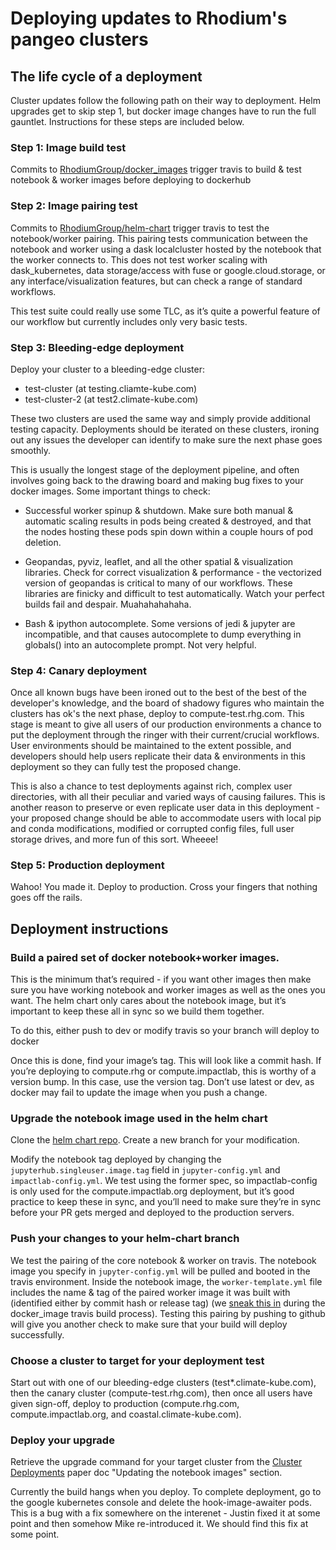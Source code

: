 # Deploying updates to Rhodium's pangeo clusters

## The life cycle of a deployment

Cluster updates follow the following path on their way to deployment. Helm upgrades get to skip step 1, but docker image changes have to run the full gauntlet. Instructions for these steps are included below.

### Step 1: Image build test

Commits to [RhodiumGroup/docker_images](https://github.com/RhodiumGroup/docker_images) trigger travis to build & test notebook & worker images before deploying to dockerhub

### Step 2: Image pairing test

Commits to [RhodiumGroup/helm-chart](https://github.com/RhodiumGroup/helm-chart) trigger travis to test the notebook/worker pairing. This pairing tests communication between the notebook and worker using a dask localcluster hosted by the notebook that the worker connects to. This does not test worker scaling with dask_kubernetes, data storage/access with fuse or google.cloud.storage, or any interface/visualization features, but can check a range of standard workflows.

This test suite could really use some TLC, as it’s quite a powerful feature of our workflow but currently includes only very basic tests.

### Step 3: Bleeding-edge deployment

Deploy your cluster to a bleeding-edge cluster:

  * test-cluster (at testing.cliamte-kube.com)
  * test-cluster-2 (at test2.climate-kube.com)

These two clusters are used the same way and simply provide additional testing capacity. Deployments should be iterated on these clusters, ironing out any issues the developer can identify to make sure the next phase goes smoothly.

This is usually the longest stage of the deployment pipeline, and often involves going back to the drawing board and making bug fixes to your docker images. Some important things to check:

* Successful worker spinup & shutdown. Make sure both manual & automatic scaling results in pods being created & destroyed, and that the nodes hosting these pods spin down within a couple hours of pod deletion.

* Geopandas, pyviz, leaflet, and all the other spatial & visualization libraries. Check for correct visualization & performance - the vectorized version of geopandas is critical to many of our workflows. These libraries are finicky and difficult to test automatically. Watch your perfect builds fail and despair. Muahahahahaha.

* Bash & ipython autocomplete. Some versions of jedi & jupyter are incompatible, and that causes autocomplete to dump everything in globals() into an autocomplete prompt. Not very helpful.


### Step 4: Canary deployment

Once all known bugs have been ironed out to the best of the best of the developer's knowledge, and the board of shadowy figures who maintain the clusters has ok's the next phase, deploy to compute-test.rhg.com. This stage is meant to give all users of our production environments a chance to put the deployment through the ringer with their current/crucial workflows. User environments should be maintained to the extent possible, and developers should help users replicate their data & environments in this deployment so they can fully test the proposed change.

This is also a chance to test deployments against rich, complex user directories, with all their peculiar and varied ways of causing failures. This is another reason to preserve or even replicate user data in this deployment - your proposed change should be able to accommodate users with local pip and conda modifications, modified or corrupted config files, full user storage drives, and more fun of this sort. Wheeee!

### Step 5: Production deployment

Wahoo! You made it. Deploy to production. Cross your fingers that nothing goes off the rails.


## Deployment instructions

### Build a paired set of docker notebook+worker images.

This is the minimum that’s required - if you want other images then make sure you have working notebook and worker images as well as the ones you want. The helm chart only cares about the notebook image, but it’s important to keep these all in sync so we build them together.

To do this, either push to dev or modify travis so your branch will deploy to docker

Once this is done, find your image’s tag. This will look like a commit hash. If you’re deploying to compute.rhg or compute.impactlab, this is worthy of a version bump. In this case, use the version tag. Don’t use latest or dev, as docker may fail to update the image when you push a change.

### Upgrade the notebook image used in the helm chart

Clone the [helm chart repo](https://github.com/RhodiumGroup/helm-chart/). Create a new branch for your modification.

Modify the notebook tag deployed by changing the `jupyterhub.singleuser.image.tag` field in `jupyter-config.yml` and `impactlab-config.yml`. We test using the former spec, so impactlab-config is only used for the compute.impactlab.org deployment, but it’s good practice to keep these in sync, and you’ll need to make sure they’re in sync before your PR gets merged and deployed to the production servers.

### Push your changes to your helm-chart branch

We test the pairing of the core notebook & worker on travis. The notebook image you specify in `jupyter-config.yml` will be pulled and booted in the travis environment. Inside the notebook image, the `worker-template.yml` file includes the name & tag of the paired worker image it was built with (identified either by commit hash or release tag) (we [sneak this in](https://github.com/RhodiumGroup/docker_images/blob/master/.travis.yml#L12) during the docker_image travis build process). Testing this pairing by pushing to github will give you another check to make sure that your build will deploy successfully.
 
### Choose a cluster to target for your deployment test

Start out with one of our bleeding-edge clusters (test*.climate-kube.com), then the canary cluster (compute-test.rhg.com), then once all users have given sign-off, deploy to production (compute.rhg.com, compute.impactlab.org, and coastal.climate-kube.com).

### Deploy your upgrade

Retrieve the upgrade command for your target cluster from the [Cluster Deployments](https://paper.dropbox.com/doc/Cluster-Deployments-TQN0OpVDCIR3zW5PGJSRf#:uid=582162461066478947063078&h2=Updating-the-notebook-images-o) paper doc "Updating the notebook images" section.

Currently the build hangs when you deploy. To complete deployment, go to the google kubernetes console and delete the hook-image-awaiter pods. This is a bug with a fix somewhere on the interenet - Justin fixed it at some point and then somehow Mike re-introduced it. We should find this fix at some point.
